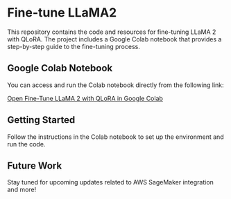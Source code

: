# Fine-tune LLaMA2


This repository contains the code and resources for fine-tuning LLaMA 2 with QLoRA. The project includes a Google Colab notebook that provides a step-by-step guide to the fine-tuning process.

## Google Colab Notebook

You can access and run the Colab notebook directly from the following link:

[Open Fine-Tune LLaMA 2 with QLoRA in Google Colab](https://colab.research.google.com/github/mahmoudfazeli/fine-tune-llama2/blob/main/Fine_Tune_LLaMA_2_with_QLoRA.ipynb)

## Getting Started

Follow the instructions in the Colab notebook to set up the environment and run the code.

## Future Work

Stay tuned for upcoming updates related to AWS SageMaker integration and more!

